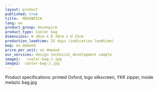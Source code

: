 ```yaml
---
layout: product
published: true
title:  MÖVENPICK
lang: en
product_group: movenpick
product_type: Cooler bag
dimensions: W 30cm X D 20cm x H 25cm
production_leadtime: 25 days (indicative leadtime)
moq: on demand
price_per_unit: on demand
our_services: design technical_development sample
image1:   cooler-bag-1.jpg
image2:  cooler-bag-2.jpg
---
```

Product specifications: printed Oxford, logo silkscreen, YKK zipper, inside melazic bag.jpg						
